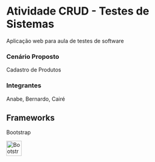# Atividade CRUD - Testes de Sistemas

Aplicação web para aula de testes de software

### Cenário Proposto
Cadastro de Produtos

### Integrantes
Anabe, Bernardo, Cairé

  <h2>Frameworks</h2>
  <p>Bootstrap</p>
  <img src="https://cdn.jsdelivr.net/gh/devicons/devicon/icons/bootstrap/bootstrap-original.svg" alt="Bootstrap" width="40" height="40"/>&nbsp;


